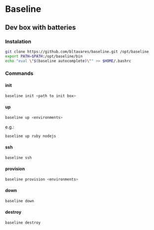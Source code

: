 # Baseline
## Dev box with batteries

### Instalation

```bash
git clone https://github.com/bltavares/baseline.git /opt/baseline
export PATH=$PATH:/opt/baseline/bin
echo "eval \"$(baseline autocomplete)\"" >> $HOME/.bashrc
```

### Commands

#### init

```bash
baseline init <path to init box>
```

#### up

```bash
baseline up <environments>
```

e.g.:
```bash
baseline up ruby nodejs
```

#### ssh
```bash
baseline ssh
```

#### provision
```bash
baseline provision <environments>
```

#### down
```bash
baseline down
```

#### destroy
```bash
baseline destroy
```
